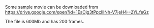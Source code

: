 Some sample movie can be downloaded from https://drive.google.com/open?id=1EsCjg3tPpcIllNh-V7jeH4--2Yi_feGz

The file is 600Mb and has 200 frames.
